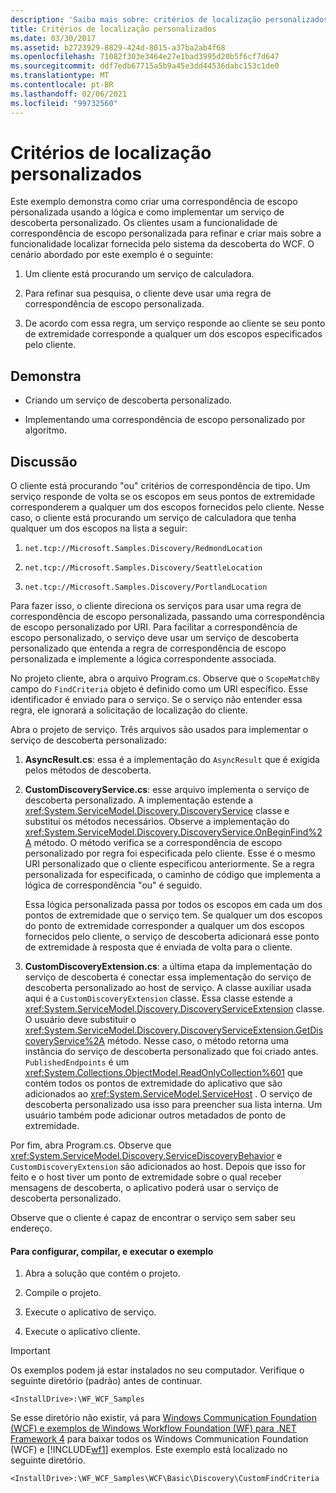 ```yaml
---
description: 'Saiba mais sobre: critérios de localização personalizados'
title: Critérios de localização personalizados
ms.date: 03/30/2017
ms.assetid: b2723929-8829-424d-8015-a37ba2ab4f68
ms.openlocfilehash: 71082f303e3464e27e1bad3995d20b5f6cf7d647
ms.sourcegitcommit: ddf7edb67715a5b9a45e3dd44536dabc153c1de0
ms.translationtype: MT
ms.contentlocale: pt-BR
ms.lasthandoff: 02/06/2021
ms.locfileid: "99732560"
---
```

# <a name="custom-find-criteria"></a>Critérios de localização personalizados

Este exemplo demonstra como criar uma correspondência de escopo personalizada usando a lógica e como implementar um serviço de descoberta personalizado. Os clientes usam a funcionalidade de correspondência de escopo personalizada para refinar e criar mais sobre a funcionalidade localizar fornecida pelo sistema da descoberta do WCF. O cenário abordado por este exemplo é o seguinte:  
  
1. Um cliente está procurando um serviço de calculadora.  
  
2. Para refinar sua pesquisa, o cliente deve usar uma regra de correspondência de escopo personalizada.  
  
3. De acordo com essa regra, um serviço responde ao cliente se seu ponto de extremidade corresponde a qualquer um dos escopos especificados pelo cliente.  
  
## <a name="demonstrates"></a>Demonstra  
  
- Criando um serviço de descoberta personalizado.  
  
- Implementando uma correspondência de escopo personalizado por algoritmo.  
  
## <a name="discussion"></a>Discussão  

 O cliente está procurando "ou" critérios de correspondência de tipo. Um serviço responde de volta se os escopos em seus pontos de extremidade corresponderem a qualquer um dos escopos fornecidos pelo cliente. Nesse caso, o cliente está procurando um serviço de calculadora que tenha qualquer um dos escopos na lista a seguir:  
  
1. `net.tcp://Microsoft.Samples.Discovery/RedmondLocation`  
  
2. `net.tcp://Microsoft.Samples.Discovery/SeattleLocation`  
  
3. `net.tcp://Microsoft.Samples.Discovery/PortlandLocation`  
  
 Para fazer isso, o cliente direciona os serviços para usar uma regra de correspondência de escopo personalizada, passando uma correspondência de escopo personalizado por URI. Para facilitar a correspondência de escopo personalizado, o serviço deve usar um serviço de descoberta personalizado que entenda a regra de correspondência de escopo personalizada e implemente a lógica correspondente associada.  
  
 No projeto cliente, abra o arquivo Program.cs. Observe que o `ScopeMatchBy` campo do `FindCriteria` objeto é definido como um URI específico. Esse identificador é enviado para o serviço. Se o serviço não entender essa regra, ele ignorará a solicitação de localização do cliente.  
  
 Abra o projeto de serviço. Três arquivos são usados para implementar o serviço de descoberta personalizado:  
  
1. **AsyncResult.cs**: essa é a implementação do `AsyncResult` que é exigida pelos métodos de descoberta.  
  
2. **CustomDiscoveryService.cs**: esse arquivo implementa o serviço de descoberta personalizado. A implementação estende a <xref:System.ServiceModel.Discovery.DiscoveryService> classe e substitui os métodos necessários. Observe a implementação do <xref:System.ServiceModel.Discovery.DiscoveryService.OnBeginFind%2A> método. O método verifica se a correspondência de escopo personalizado por regra foi especificada pelo cliente. Esse é o mesmo URI personalizado que o cliente especificou anteriormente. Se a regra personalizada for especificada, o caminho de código que implementa a lógica de correspondência "ou" é seguido.  
  
     Essa lógica personalizada passa por todos os escopos em cada um dos pontos de extremidade que o serviço tem. Se qualquer um dos escopos do ponto de extremidade corresponder a qualquer um dos escopos fornecidos pelo cliente, o serviço de descoberta adicionará esse ponto de extremidade à resposta que é enviada de volta para o cliente.  
  
3. **CustomDiscoveryExtension.cs**: a última etapa da implementação do serviço de descoberta é conectar essa implementação do serviço de descoberta personalizado ao host de serviço. A classe auxiliar usada aqui é a `CustomDiscoveryExtension` classe. Essa classe estende a <xref:System.ServiceModel.Discovery.DiscoveryServiceExtension> classe. O usuário deve substituir o <xref:System.ServiceModel.Discovery.DiscoveryServiceExtension.GetDiscoveryService%2A> método. Nesse caso, o método retorna uma instância do serviço de descoberta personalizado que foi criado antes. `PublishedEndpoints` é um <xref:System.Collections.ObjectModel.ReadOnlyCollection%601> que contém todos os pontos de extremidade do aplicativo que são adicionados ao <xref:System.ServiceModel.ServiceHost> . O serviço de descoberta personalizado usa isso para preencher sua lista interna. Um usuário também pode adicionar outros metadados de ponto de extremidade.  
  
 Por fim, abra Program.cs. Observe que <xref:System.ServiceModel.Discovery.ServiceDiscoveryBehavior> e `CustomDiscoveryExtension` são adicionados ao host. Depois que isso for feito e o host tiver um ponto de extremidade sobre o qual receber mensagens de descoberta, o aplicativo poderá usar o serviço de descoberta personalizado.  
  
 Observe que o cliente é capaz de encontrar o serviço sem saber seu endereço.  
  
#### <a name="to-set-up-build-and-run-the-sample"></a>Para configurar, compilar, e executar o exemplo  
  
1. Abra a solução que contém o projeto.  
  
2. Compile o projeto.  
  
3. Execute o aplicativo de serviço.  
  
4. Execute o aplicativo cliente.  
  
> [!IMPORTANT]
> Os exemplos podem já estar instalados no seu computador. Verifique o seguinte diretório (padrão) antes de continuar.  
>
> `<InstallDrive>:\WF_WCF_Samples`  
>
> Se esse diretório não existir, vá para [Windows Communication Foundation (WCF) e exemplos de Windows Workflow Foundation (WF) para .NET Framework 4](https://www.microsoft.com/download/details.aspx?id=21459) para baixar todos os Windows Communication Foundation (WCF) e [!INCLUDE[wf1](../../../../includes/wf1-md.md)] exemplos. Este exemplo está localizado no seguinte diretório.  
>
> `<InstallDrive>:\WF_WCF_Samples\WCF\Basic\Discovery\CustomFindCriteria`
